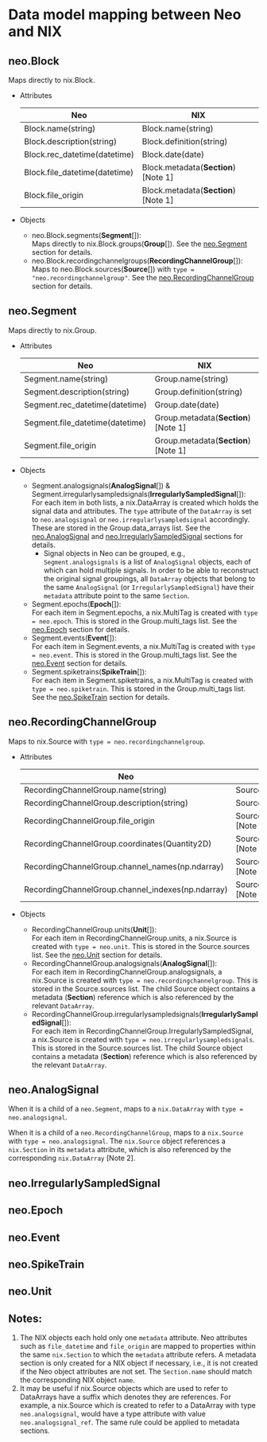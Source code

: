# Data model mapping between Neo and NIX

## neo.Block
Maps directly to nix.Block.
  - Attributes

    | Neo                           | NIX                                  |
    |-------------------------------|--------------------------------------|
    | Block.name(string)            | Block.name(string)                   |
    | Block.description(string)     | Block.definition(string)             |
    | Block.rec_datetime(datetime)  | Block.date(date)                     |
    | Block.file_datetime(datetime) | Block.metadata(**Section**) [Note 1] |
    | Block.file_origin             | Block.metadata(**Section**) [Note 1] |

  - Objects
    - neo.Block.segments(**Segment**[]):  
    Maps directly to nix.Block.groups(**Group**[]).
    See the [neo.Segment](#neosegment) section for details.
    - neo.Block.recordingchannelgroups(**RecordingChannelGroup**[]):  
    Maps to neo.Block.sources(**Source**[]) with `type = "neo.recordingchannelgroup"`.
    See the [neo.RecordingChannelGroup](#neorecordingchannelgroup) section for details.

## neo.Segment
Maps directly to nix.Group.
  - Attributes

    | Neo                             | NIX                                  |
    |---------------------------------|--------------------------------------|
    | Segment.name(string)            | Group.name(string)                   |
    | Segment.description(string)     | Group.definition(string)             |
    | Segment.rec_datetime(datetime)  | Group.date(date)                     |
    | Segment.file_datetime(datetime) | Group.metadata(**Section**) [Note 1] |
    | Segment.file_origin             | Group.metadata(**Section**) [Note 1] |

  - Objects
    - Segment.analogsignals(**AnalogSignal**[]) & Segment.irregularlysampledsignals(**IrregularlySampledSignal**[]):  
    For each item in both lists, a nix.DataArray is created which holds the signal data and attributes.
    The `type` attribute of the `DataArray` is set to `neo.analogsignal` or `neo.irregularlysampledsignal` accordingly.
    These are stored in the Group.data_arrays list.
    See the [neo.AnalogSignal](#neoanalogsignal) and [neo.IrregularlySampledSignal](#neoirregularlysampledsignal) sections for details.
      - Signal objects in Neo can be grouped, e.g., `Segment.analogsignals` is a list of `AnalogSignal` objects, each of which can hold multiple signals.
      In order to be able to reconstruct the original signal groupings, all `DataArray` objects that belong to the same `AnalogSignal` (or `IrregularlySampledSignal`) have their `metadata` attribute point to the same `Section`.
    - Segment.epochs(**Epoch**[]):  
    For each item in Segment.epochs, a nix.MultiTag is created with `type = neo.epoch`.
    This is stored in the Group.multi_tags list.
    See the [neo.Epoch](#neoepoch) section for details.
    - Segment.events(**Event**[]):  
    For each item in Segment.events, a nix.MultiTag is created with `type = neo.event`.
    This is stored in the Group.multi_tags list.
    See the [neo.Event](#neoevent) section for details.
    - Segment.spiketrains(**SpikeTrain**[]):  
    For each item in Segment.spiketrains, a nix.MultiTag is created with `type = neo.spiketrain`.
    This is stored in the Group.multi_tags list.
    See the [neo.SpikeTrain](#neospiketrain) section for details.

## neo.RecordingChannelGroup
Maps to nix.Source with `type = neo.recordingchannelgroup`.
  - Attributes

    | Neo                                       | NIX                                   |
    |-------------------------------------------|---------------------------------------|
    | RecordingChannelGroup.name(string)        | Source.name(string)                   |
    | RecordingChannelGroup.description(string) | Source.definition(string)             |
    | RecordingChannelGroup.file_origin         | Source.metadata(**Section**) [Note 1] |
    | RecordingChannelGroup.coordinates(Quantity2D) | Source.metadata(**Section**) [Note 1] |
    | RecordingChannelGroup.channel_names(np.ndarray) | Source.metadata(**Section**) [Note 1] |
    | RecordingChannelGroup.channel_indexes(np.ndarray) | Source.metadata(**Section**) [Note 1] |

  - Objects
      - RecordingChannelGroup.units(**Unit**[]):  
      For each item in RecordingChannelGroup.units, a nix.Source is created with `type = neo.unit`.
      This is stored in the Source.sources list.
      See the [neo.Unit](#neounit) section for details.
      - RecordingChannelGroup.analogsignals(**AnalogSignal**[]):  
      For each item in RecordingChannelGroup.analogsignals, a nix.Source is created with `type = neo.recordingchannelgroup`.
      This is stored in the Source.sources list.
      The child Source object contains a metadata (**Section**) reference which is also referenced by the relevant `DataArray`.
      - RecordingChannelGroup.irregularlysampledsignals(**IrregularlySampledSignal**[]):  
      For each item in RecordingChannelGroup.IrregularlySampledSignal, a nix.Source is created with `type = neo.irregularlysampledsignals`.
      This is stored in the Source.sources list.
      The child Source object contains a metadata (**Section**) reference which is also referenced by the relevant `DataArray`.

## neo.AnalogSignal

When it is a child of a `neo.Segment`, maps to a `nix.DataArray` with `type = neo.analogsignal`.

When it is a child of a `neo.RecordingChannelGroup`, maps to a `nix.Source` with `type = neo.analogsignal`.
The `nix.Source` object references a `nix.Section` in its `metadata` attribute, which is also referenced by the corresponding `nix.DataArray` [Note 2].




## neo.IrregularlySampledSignal

## neo.Epoch

## neo.Event

## neo.SpikeTrain

## neo.Unit

## Notes:
  1. The NIX objects each hold only one `metadata` attribute.
  Neo attributes such as `file_datetime` and `file_origin` are mapped to properties within the same `nix.Section` to which the `metadata` attribute refers.
  A metadata section is only created for a NIX object if necessary, i.e., it is not created if the Neo object attributes are not set.
  The `Section.name` should match the corresponding NIX object `name`.
  2. It may be useful if nix.Source objects which are used to refer to DataArrays have a suffix which denotes they are references.
  For example, a nix.Source which is created to refer to a DataArray with type `neo.analogsignal`, would have a type attribute with value `neo.analogsignal_ref`.
  The same rule could be applied to metadata sections.
